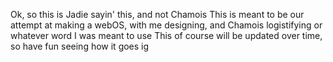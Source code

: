 Ok, so this is Jadie sayin' this, and not Chamois
This is meant to be our attempt at making a webOS, with me designing, and Chamois logistifying or whatever word I was meant to use
This of course will be updated over time, so have fun seeing how it goes ig
